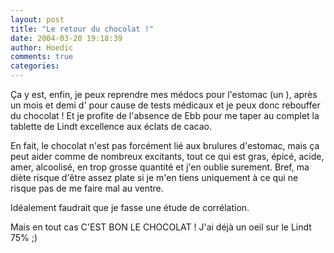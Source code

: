 ```yaml
---
layout: post
title: "Le retour du chocolat !"
date: 2004-03-20 19:18:39
author: Hoedic
comments: true
categories: 
---
```



Ça y est, enfin, je peux reprendre mes médocs pour l'estomac (un ), après un mois et demi d' pour cause de tests médicaux et je peux donc rebouffer du chocolat ! Et je profite de l'absence de Ebb pour me taper au complet la tablette de Lindt excellence aux éclats de cacao.

En fait, le chocolat n'est pas forcément lié aux brulures d'estomac, mais ça peut aider comme de nombreux excitants, tout ce qui est gras, épicé, acide, amer, alcoolisé, en trop grosse quantité et j'en oublie surement. Bref, ma diète risque d'être assez plate si je m'en tiens uniquement à ce qui ne risque pas de me faire mal au ventre.

Idéalement faudrait que je fasse une étude de corrélation.

Mais en tout cas C'EST BON LE CHOCOLAT ! J'ai déjà un oeil sur le Lindt 75% ;)

